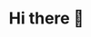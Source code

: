 <div align="center">
<h1 align="center"> Hi there 👋 </h1>
<img src"https://github.com/BrendaRuthHerrera/BrendaRuthHerrera/assets/134515011/23dbc37f-84f6-46f2-b445-3f1765ebf7c5
">
</div>


<!--
**BrendaRuthHerrera/BrendaRuthHerrera** is a ✨ _special_ ✨ repository because its `README.md` (this file) appears on your GitHub profile.

Here are some ideas to get you started:

- 🔭 I’m currently working on ...
- 🌱 I’m currently learning ...
- 👯 I’m looking to collaborate on ...
- 🤔 I’m looking for help with ...
- 💬 Ask me about ...
- 📫 How to reach me: ...
- 😄 Pronouns: ...
- ⚡ Fun fact: ...
-->
